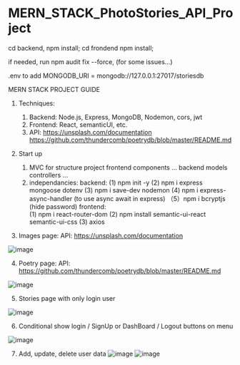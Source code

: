 # MERN_STACK_PhotoStories_API_Project

cd backend, npm install;
cd frondend npm install;

if needed, run npm audit fix --force, (for some issues...)

.env to add MONGODB_URI = mongodb://127.0.0.1:27017/storiesdb


MERN STACK PROJECT GUIDE

1. Techniques:
   1) Backend: Node.js, Express, MongoDB, Nodemon, cors, jwt
   2) Frontend: React, semanticUI, etc.
   3) API: https://unsplash.com/documentation
           https://github.com/thundercomb/poetrydb/blob/master/README.md
2. Start up
   1) MVC for structure
   project
          frontend
			   components
			   ...
          backend
                 models
                 controllers
			   ...
    2) independancies:
          backend: 
                 (1) npm init -y
                 (2) npm i express mongoose dotenv
                 (3) npm i save-dev nodemon
                 (4) npm i express-async-handler       (to use async await in express) 
             	  （5）npm i bcryptjs           (hide password)
          frontend:       
                 (1) npm i react-router-dom
                 (2) npm install semantic-ui-react semantic-ui-css
                 (3) axios


3. Images page:  API: https://unsplash.com/documentation

![image](https://user-images.githubusercontent.com/79877649/215948530-87a8cf29-97fe-48b8-84d2-d11724721bd1.png)

4. Poetry page:  API: https://github.com/thundercomb/poetrydb/blob/master/README.md

![image](https://user-images.githubusercontent.com/79877649/215949213-940cd339-bc03-4a39-9d2b-f3806ce4970d.png)

5. Stories page with only login user

![image](https://user-images.githubusercontent.com/79877649/215949556-4f4ae0e2-61ff-4750-aca2-bf753c8d3ce2.png)

6. Conditional show login / SignUp or DashBoard / Logout buttons on menu

![image](https://user-images.githubusercontent.com/79877649/215950018-b2d23e23-1837-4a8b-b0be-9f7612242af3.png)

7. Add, update, delete user data
![image](https://user-images.githubusercontent.com/79877649/216168029-ca5e5e51-473c-4cfb-bffd-fd425f68a23b.png)
![image](https://user-images.githubusercontent.com/79877649/216365434-ebb86e0a-1717-44e4-80e4-b9969a106a16.png)









